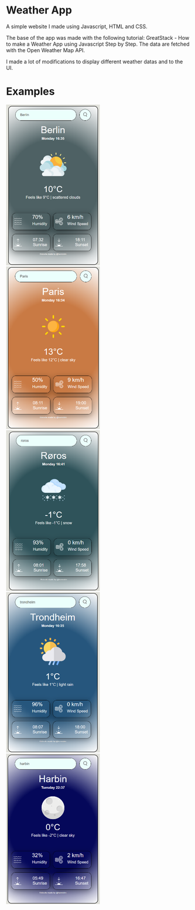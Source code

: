 # Weather App

A simple website I made using Javascript, HTML and CSS.

The base of the app was made with the following tutorial: GreatStack - How to make a Weather App using Javascript Step by Step. The data are fetched with the Open Weather Map API.

I made a lot of modifications to display different weather datas and to the UI.

# Examples

<img src="assets/images/berlin.png" width="256"/>
<img src="assets/images/paris.png" width="256"/>
<img src="assets/images/raros.png" width="256"/>
<img src="assets/images/trondheim.png" width="256"/>
<img src="assets/images/harbin.png" width="256"/>


